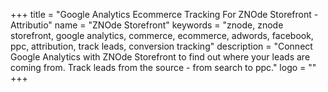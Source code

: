 +++
title = "Google Analytics Ecommerce Tracking For ZNOde Storefront - Attributio"
name = "ZNOde Storefront"
keywords = "znode, znode storefront, google analytics, commerce, ecommerce, adwords, facebook, ppc, attribution, track leads, conversion tracking"
description = "Connect Google Analytics with ZNOde Storefront to find out where your leads are coming from. Track leads from the source - from search to ppc."
logo = ""
+++

